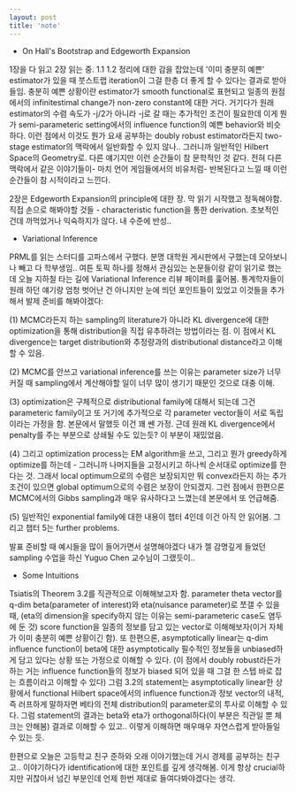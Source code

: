 ```yaml
---
layout: post
title: 'note'
---
```


- On Hall's Bootstrap and Edgeworth Expansion

1장을 다 읽고 2장 읽는 중. 1.1 1.2 정리에 대한 감을 잡았는데 '이미 충분히 예쁜' estimator가 
있을 때 붓스트랩 iteration이 그걸 한층 더 좋게 할 수 있다는 결과로 받아들임. 충분히 예쁜 상황이란 estimator가 smooth functional로 표현되고 일종의 원점에서의 infinitestimal change가 non-zero constant에 대한 거다. 
거기다가 원래 estimator의 수렴 속도가 -j/2가 아니라 -j로 갈 때는 추가적인 조건이 필요한데 이게 뭔가 semi-parameteric setting에서의 influence function의 예쁜 behavior와 비슷하다. 이런 점에서 이것도 뭔가 
요새 공부하는 doubly robust estimator라든지 two-stage estimator의 맥락에서 일반화할 수 있지 않나.. 그러니까 일반적인 Hilbert Space의 Geometry로. 다른 얘기지만 이런 순간들이 참 문학적인 것 같다. 전혀 다른 맥락에서 같은 이야기들이- 
마치 언어 게임들에서의 비유처럼- 반복된다고 느낄 때 이런 순간들이 참 시적이라고 느낀다.

2장은 Edgeworth Expansion의 principle에 대한 장. 막 읽기 시작했고 정독해야함. 직접 손으로 해봐야할 것들 - characteristic function을 통한 derivation. 초보적인 건데 까먹었거나 익숙하지가 않다. 내 수준에 반성..

- Variational Inference

PRML를 읽는 스터디를 고파스에서 구했다. 분명 대학원 게시판에서 구했는데 모아보니 나 빼고 다 학부생임.. 여튼 토픽 하나를 정해서 관심있는 논문들이랑 같이 읽기로 했는데 오늘 지하철 타는 길에 Variational Inference 리뷰 페이퍼를 훑어봄. 
통계학자들이 원래 하던 얘기랑 엄청 벗어난 건 아니지만 눈에 띄던 포인트들이 있었고 이것들을 추가해서 발제 준비를 해봐야겠다:

(1) MCMC라든지 하는 sampling의 literature가 아니라 KL divergence에 대한 optimization을 통해 distribution을 직접 유추하려는 방법이라는 점. 이 점에서 KL divergence는 target distribution와 추정량과의 distributional distance라고 이해할 수 있음.

(2) MCMC를 안쓰고 variational inference를 쓰는 이유는 parameter size가 너무 커질 때 sampling에서 계산해야할 일이 너무 많이 생기기 때문인 것으로 대충 이해.

(3) optimization은 구체적으로 distributional family에 대해서 되는데 그건 parameteric family이고 또 거기에 추가적으로 각 parameter vector들이 서로 독립이라는 가정을 함. 본문에서 말했듯 이건 꽤 쎈 가정. 근데 원래 KL divergence에서 penalty를 주는 부분으로 상쇄될 수도 있는듯? 이 부분이 재밌었음.

(4) 그리고 optimization process는 EM algorithm을 쓰고, 그리고 뭔가 greedy하게 optimize를 하는데 - 그러니까 나머지들을 고정시키고 하나씩 순서대로 optimize를 한다는 것. 그래서 local optimum으로의 수렴은 보장되지만 뭐 convex라든지 하는 추가 조건이 있으면 global optimum으로의 수렴은 보장이 안되겠지. 그런 점에서 한편으론 MCMC에서의 Gibbs sampling과 매우 유사하다고 느꼈는데 본문에서 또 언급해줌.

(5) 일반적인 exponential family에 대한 내용이 챕터 4인데 이건 아직 안 읽어봄. 그리고 챕터 5는 further problems.

발표 준비할 때 예시들을 많이 들어가면서 설명해야겠다 내가 젤 감명깊게 들었던 sampling 수업을 하신 Yuguo Chen 교수님이 그랬듯이..

- Some Intuitions

Tsiatis의 Theorem 3.2를 직관적으로 이해해보고자 함. parameter theta vector를 q-dim beta(parameter of interest)와 eta(nuisance parameter)로 쪼갤 수 있을 때, (eta의 dimension을 specify하지 않는 이유는 semi-parameteric case도 염두에 둔 것)
score function을 일종의 정보를 담고 있는 vector로 이해해보자(이거 자체가 이미 충분히 예쁜 상황이긴 함).
또 한편으론, asymptotically linear는 q-dim influence function이 beta에 대한 asymptotically 필수적인 정보들을 unbiased하게 담고 있다는 상황 또는 가정으로 이해할 수 있다. (이 점에서 doubly robust라든가 하는 거는 influence function들의 정보가 biased 되어 있을 때 그걸 한 스텝 바로 잡는 흐름이라고 이해할 수 있다)
그럼 3.2의 statement는 asymptotically linear한 상황에서 functional Hilbert space에서의 influence function과 정보 vector의 내적, 즉 러프하게 말하자면 베타의 전체 distribution의 parameter로의 투사로 이해할 수 있다. 그럼 statement의 결과는 beta와 eta가 orthogonal하다(이 부분은 직관일 뿐 체크는 안해봄) 결과로 이해할 수 있고.. 이렇게 이해하면 매우매우 자연스럽게 받아들일 수 있는 듯.

한편으로 오늘은 고등학교 친구 준하와 오래 이야기했는데 거시 경제를 공부하는 친구고.. 이야기하다가 identification에 대한 포인트를 깊게 생각해봄. 이게 항상 crucial하지만 귀찮아서 넘긴 부분인데 언제 한번 제대로 들여다봐야겠다는 생각. 
